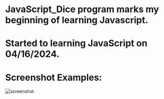 # JavaScript_Dice program marks my beginning of learning Javascript.
# Started to learning JavaScript on 04/16/2024.

# Screenshot Examples:
![screenshot](https://github.com/dusanrsc/JavaScript_Dice/assets/149257819/879a2a38-f05c-42dd-9c6a-3a657f6e078f)

